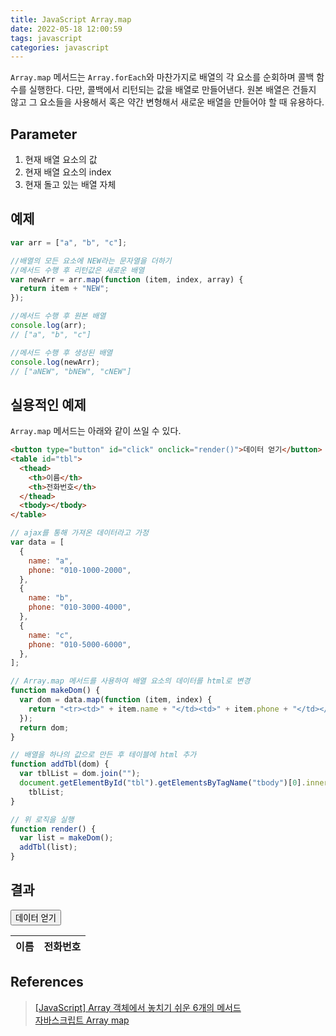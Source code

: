 ```yaml
---
title: JavaScript Array.map
date: 2022-05-18 12:00:59
tags: javascript
categories: javascript
---
```


`Array.map` 메서드는 `Array.forEach`와 마찬가지로 배열의 각 요소를 순회하며 콜백 함수를 실행한다. 다만, 콜백에서 리턴되는 값을 배열로 만들어낸다. 원본 배열은 건들지 않고 그 요소들을 사용해서 혹은 약간 변형해서 새로운 배열을 만들어야 할 때 유용하다.

<!-- more -->

## Parameter

1. 현재 배열 요소의 값
2. 현재 배열 요소의 index
3. 현재 돌고 있는 배열 자체

## 예제

```javascript
var arr = ["a", "b", "c"];

//배열의 모든 요소에 NEW라는 문자열을 더하기
//메서드 수행 후 리턴값은 새로운 배열
var newArr = arr.map(function (item, index, array) {
  return item + "NEW";
});

//메서드 수행 후 원본 배열
console.log(arr);
// ["a", "b", "c"]

//메서드 수행 후 생성된 배열
console.log(newArr);
// ["aNEW", "bNEW", "cNEW"]
```

## 실용적인 예제

`Array.map` 메서드는 아래와 같이 쓰일 수 있다.

```html
<button type="button" id="click" onclick="render()">데이터 얻기</button>
<table id="tbl">
  <thead>
    <th>이름</th>
    <th>전화번호</th>
  </thead>
  <tbody></tbody>
</table>
```

```javascript
// ajax를 통해 가져온 데이터라고 가정
var data = [
  {
    name: "a",
    phone: "010-1000-2000",
  },
  {
    name: "b",
    phone: "010-3000-4000",
  },
  {
    name: "c",
    phone: "010-5000-6000",
  },
];

// Array.map 메서드를 사용하여 배열 요소의 데이터를 html로 변경
function makeDom() {
  var dom = data.map(function (item, index) {
    return "<tr><td>" + item.name + "</td><td>" + item.phone + "</td></tr>";
  });
  return dom;
}

// 배열을 하나의 값으로 만든 후 테이블에 html 추가
function addTbl(dom) {
  var tblList = dom.join("");
  document.getElementById("tbl").getElementsByTagName("tbody")[0].innerHTML =
    tblList;
}

// 위 로직을 실행
function render() {
  var list = makeDom();
  addTbl(list);
}
```

## 결과

<button type="button" id="click" onclick="render()">데이터 얻기</button>

<table id="tbl">
    <thead>
        <th>이름</th>
        <th>전화번호</th>
    </thead>
    <tbody></tbody>
</table>

<script>
// ajax를 통해 가져온 데이터라고 가정
var data = [
    {
        name: 'a',
        phone: '010-1000-2000'
    },
    {
        name: 'b',
        phone: '010-3000-4000'
    },
    {
        name: 'c',
        phone: '010-5000-6000'
    }
];

// Array.map 메서드를 사용하여 배열 요소의 데이터를 html로 변경
function makeDom() {
    var dom = data.map(function (item, index) {
        return '<tr><td>' + item.name + '</td><td>' + item.phone + '</td></tr>';
    });
    return dom;
}

// 배열을 하나의 값으로 만든 후 테이블에 html 추가
function addTbl(dom) {
    var tblList = dom.join('');
    document.getElementById('tbl').getElementsByTagName('tbody')[0].innerHTML = tblList;
}

// 위 로직을 실행
function render() {
    var list = makeDom();
    addTbl(list);
}
</script>

## References

> [[JavaScript] Array 객체에서 놓치기 쉬운 6개의 메서드](https://programmingsummaries.tistory.com/357)  
> [자바스크립트 Array map](https://yuddomack.tistory.com/entry/자바스크립트-Array-map)
